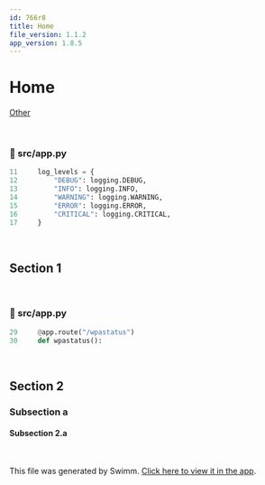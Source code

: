 ```yaml
---
id: 766r8
title: Home
file_version: 1.1.2
app_version: 1.8.5
---
```


# Home

[Other](other.upwj7.sw.md)

<br/>


<!-- NOTE-swimm-snippet: the lines below link your snippet to Swimm -->
### 📄 src/app.py
```python
11     log_levels = {
12         "DEBUG": logging.DEBUG,
13         "INFO": logging.INFO,
14         "WARNING": logging.WARNING,
15         "ERROR": logging.ERROR,
16         "CRITICAL": logging.CRITICAL,
17     }
```

<br/>

## Section 1

<br/>


<!-- NOTE-swimm-snippet: the lines below link your snippet to Swimm -->
### 📄 src/app.py
```python
29     @app.route("/wpastatus")
30     def wpastatus():
```

<br/>

## Section 2

### Subsection a

#### Subsection 2.a

<br/>

This file was generated by Swimm. [Click here to view it in the app](https://app.swimm.io/repos/Z2l0aHViJTNBJTNBeWd3aWZpJTNBJTNBUnlhemJlY2s=/docs/766r8).
